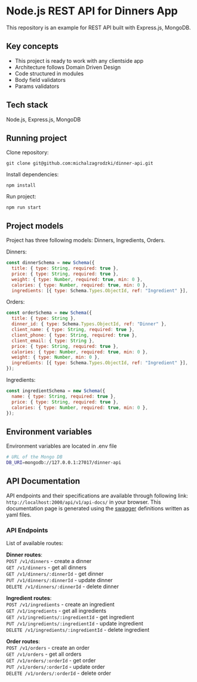 # Node.js REST API for Dinners App

This repository is an example for REST API built with Express.js, MongoDB.

## Key concepts

- This project is ready to work with any clientside app
- Architecture follows Domain Driven Design
- Code structured in modules
- Body field validators
- Params validators

## Tech stack

Node.js, Express.js, MongoDB

## Running project

Clone repository:

```git
git clone git@github.com:michalzagrodzki/dinner-api.git
```

Install dependencies:

```npm
npm install
```

Run project:

```npm
npm run start
```

## Project models

Project has three following models: Dinners, Ingredients, Orders.

Dinners:

```javascript
const dinnerSchema = new Schema({
  title: { type: String, required: true },
  price: { type: String, required: true },
  weight: { type: Number, required: true, min: 0 },
  calories: { type: Number, required: true, min: 0 },
  ingredients: [{ type: Schema.Types.ObjectId, ref: "Ingredient" }],
```

Orders:

```javascript
const orderSchema = new Schema({
  title: { type: String },
  dinner_id: { type: Schema.Types.ObjectId, ref: "Dinner" },
  client_name: { type: String, required: true },
  client_phone: { type: String, required: true },
  client_email: { type: String },
  price: { type: String, required: true },
  calories: { type: Number, required: true, min: 0 },
  weight: { type: Number, min: 0 },
  ingredients: [{ type: Schema.Types.ObjectId, ref: "Ingredient" }],
});
```

Ingredients:

```javascript
const ingredientSchema = new Schema({
  name: { type: String, required: true },
  price: { type: String, required: true },
  calories: { type: Number, required: true, min: 0 },
});
```

## Environment variables

Environment variables are located in .env file

```bash
# URL of the Mongo DB
DB_URI=mongodb://127.0.0.1:27017/dinner-api
```

## API Documentation

API endpoints and their specifications are available through following link: `http://localhost:2000/api/v1/api-docs/` in your browser. This documentation page is generated using the [swagger](https://swagger.io/) definitions written as yaml files.

### API Endpoints

List of available routes:

**Dinner routes**:\
`POST /v1/dinners` - create a dinner\
`GET /v1/dinners` - get all dinners\
`GET /v1/dinners/:dinnerId` - get dinner\
`PUT /v1/dinners/:dinnerId` - update dinner\
`DELETE /v1/dinners/:dinnerId` - delete dinner

**Ingredient routes**:\
`POST /v1/ingredients` - create an ingredient\
`GET /v1/ingredients` - get all ingredients\
`GET /v1/ingredients/:ingredientId` - get ingredient\
`PUT /v1/ingredients/:ingredientId` - update ingredient\
`DELETE /v1/ingredients/:ingredientId` - delete ingredient

**Order routes**:\
`POST /v1/orders` - create an order\
`GET /v1/orders` - get all orders\
`GET /v1/orders/:orderId` - get order\
`PUT /v1/orders/:orderId` - update order\
`DELETE /v1/orders/:orderId` - delete order
